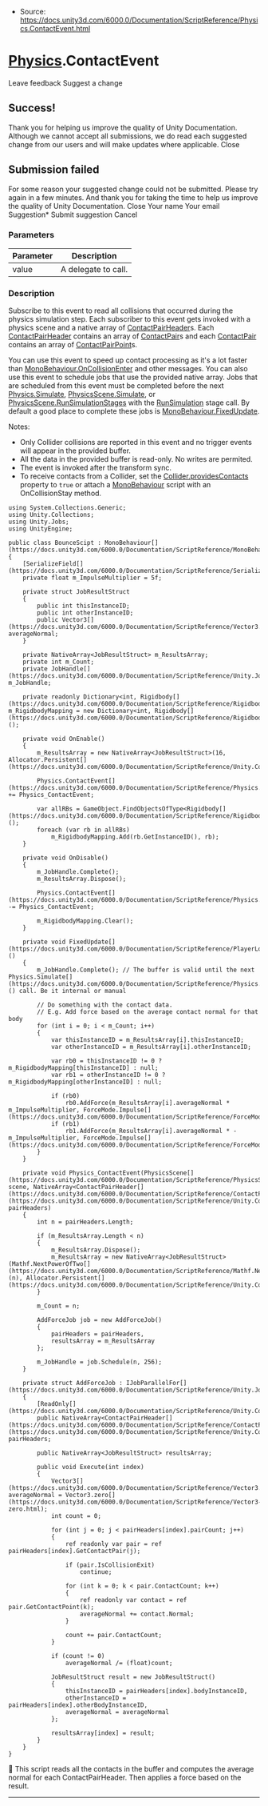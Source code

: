 * Source: https://docs.unity3d.com/6000.0/Documentation/ScriptReference/Physics.ContactEvent.html

#  [Physics](https://docs.unity3d.com/6000.0/Documentation/ScriptReference/Physics.html).ContactEvent
Leave feedback
Suggest a change
## Success!
Thank you for helping us improve the quality of Unity Documentation. Although we cannot accept all submissions, we do read each suggested change from our users and will make updates where applicable.
Close
## Submission failed
For some reason your suggested change could not be submitted. Please <a>try again</a> in a few minutes. And thank you for taking the time to help us improve the quality of Unity Documentation.
Close
Your name Your email Suggestion* Submit suggestion
Cancel
### Parameters
Parameter | Description  
---|---  
value | A delegate to call.  
### Description
Subscribe to this event to read all collisions that occurred during the physics simulation step.
Each subscriber to this event gets invoked with a physics scene and a native array of [ContactPairHeader](https://docs.unity3d.com/6000.0/Documentation/ScriptReference/ContactPairHeader.html)s. Each [ContactPairHeader](https://docs.unity3d.com/6000.0/Documentation/ScriptReference/ContactPairHeader.html) contains an array of [ContactPair](https://docs.unity3d.com/6000.0/Documentation/ScriptReference/ContactPair.html)s and each [ContactPair](https://docs.unity3d.com/6000.0/Documentation/ScriptReference/ContactPair.html) contains an array of [ContactPairPoint](https://docs.unity3d.com/6000.0/Documentation/ScriptReference/ContactPairPoint.html)s.  
  
You can use this event to speed up contact processing as it's a lot faster than [MonoBehaviour.OnCollisionEnter](https://docs.unity3d.com/6000.0/Documentation/ScriptReference/MonoBehaviour.OnCollisionEnter.html) and other messages. You can also use this event to schedule jobs that use the provided native array. Jobs that are scheduled from this event must be completed before the next [Physics.Simulate](https://docs.unity3d.com/6000.0/Documentation/ScriptReference/Physics.Simulate.html), [PhysicsScene.Simulate](https://docs.unity3d.com/6000.0/Documentation/ScriptReference/PhysicsScene.Simulate.html), or [PhysicsScene.RunSimulationStages](https://docs.unity3d.com/6000.0/Documentation/ScriptReference/PhysicsScene.RunSimulationStages.html) with the [RunSimulation](https://docs.unity3d.com/6000.0/Documentation/ScriptReference/SimulationStage.RunSimulation.html) stage call. By default a good place to complete these jobs is [MonoBehaviour.FixedUpdate](https://docs.unity3d.com/6000.0/Documentation/ScriptReference/MonoBehaviour.FixedUpdate.html).  
  
Notes: 
  * Only Collider collisions are reported in this event and no trigger events will appear in the provided buffer.
  * All the data in the provided buffer is read-only. No writes are permited.
  * The event is invoked after the transform sync.
  * To receive contacts from a Collider, set the [Collider.providesContacts](https://docs.unity3d.com/6000.0/Documentation/ScriptReference/Collider-providesContacts.html) property to `true` or attach a [MonoBehaviour](https://docs.unity3d.com/6000.0/Documentation/ScriptReference/MonoBehaviour.html) script with an OnCollisionStay method.


```
using System.Collections.Generic;
using Unity.Collections;
using Unity.Jobs;
using UnityEngine;  
  
public class BounceScipt : MonoBehaviour[](https://docs.unity3d.com/6000.0/Documentation/ScriptReference/MonoBehaviour.html)
{
    [SerializeField[](https://docs.unity3d.com/6000.0/Documentation/ScriptReference/SerializeField.html)]
    private float m_ImpulseMultiplier = 5f;  
  
    private struct JobResultStruct
    {
        public int thisInstanceID;
        public int otherInstanceID;
        public Vector3[](https://docs.unity3d.com/6000.0/Documentation/ScriptReference/Vector3.html) averageNormal;
    }  
  
    private NativeArray<JobResultStruct> m_ResultsArray;
    private int m_Count;
    private JobHandle[](https://docs.unity3d.com/6000.0/Documentation/ScriptReference/Unity.Jobs.JobHandle.html) m_JobHandle;  
  
    private readonly Dictionary<int, Rigidbody[](https://docs.unity3d.com/6000.0/Documentation/ScriptReference/Rigidbody.html)> m_RigidbodyMapping = new Dictionary<int, Rigidbody[](https://docs.unity3d.com/6000.0/Documentation/ScriptReference/Rigidbody.html)>();  
  
    private void OnEnable()
    {
        m_ResultsArray = new NativeArray<JobResultStruct>(16, Allocator.Persistent[](https://docs.unity3d.com/6000.0/Documentation/ScriptReference/Unity.Collections.Allocator.Persistent.html));  
  
        Physics.ContactEvent[](https://docs.unity3d.com/6000.0/Documentation/ScriptReference/Physics.ContactEvent.html) += Physics_ContactEvent;  
  
        var allRBs = GameObject.FindObjectsOfType<Rigidbody[](https://docs.unity3d.com/6000.0/Documentation/ScriptReference/Rigidbody.html)>();
        foreach (var rb in allRBs)
            m_RigidbodyMapping.Add(rb.GetInstanceID(), rb);
    }  
  
    private void OnDisable()
    {
        m_JobHandle.Complete();
        m_ResultsArray.Dispose();  
  
        Physics.ContactEvent[](https://docs.unity3d.com/6000.0/Documentation/ScriptReference/Physics.ContactEvent.html) -= Physics_ContactEvent;  
  
        m_RigidbodyMapping.Clear();
    }  
  
    private void FixedUpdate[](https://docs.unity3d.com/6000.0/Documentation/ScriptReference/PlayerLoop.FixedUpdate.html)()
    {
        m_JobHandle.Complete(); // The buffer is valid until the next Physics.Simulate[](https://docs.unity3d.com/6000.0/Documentation/ScriptReference/Physics.Simulate.html)() call. Be it internal or manual  
  
        // Do something with the contact data.
        // E.g. Add force based on the average contact normal for that body
        for (int i = 0; i < m_Count; i++)
        {
            var thisInstanceID = m_ResultsArray[i].thisInstanceID;
            var otherInstanceID = m_ResultsArray[i].otherInstanceID;  
  
            var rb0 = thisInstanceID != 0 ? m_RigidbodyMapping[thisInstanceID] : null;
            var rb1 = otherInstanceID != 0 ? m_RigidbodyMapping[otherInstanceID] : null;  
  
            if (rb0)
                rb0.AddForce(m_ResultsArray[i].averageNormal * m_ImpulseMultiplier, ForceMode.Impulse[](https://docs.unity3d.com/6000.0/Documentation/ScriptReference/ForceMode.Impulse.html));
            if (rb1)
                rb1.AddForce(m_ResultsArray[i].averageNormal * -m_ImpulseMultiplier, ForceMode.Impulse[](https://docs.unity3d.com/6000.0/Documentation/ScriptReference/ForceMode.Impulse.html));
        }
    }  
  
    private void Physics_ContactEvent(PhysicsScene[](https://docs.unity3d.com/6000.0/Documentation/ScriptReference/PhysicsScene.html) scene, NativeArray<ContactPairHeader[](https://docs.unity3d.com/6000.0/Documentation/ScriptReference/ContactPairHeader.html)>.ReadOnly[](https://docs.unity3d.com/6000.0/Documentation/ScriptReference/Unity.Collections.NativeArray_1.ReadOnly.html) pairHeaders)
    {
        int n = pairHeaders.Length;  
  
        if (m_ResultsArray.Length < n)
        {
            m_ResultsArray.Dispose();
            m_ResultsArray = new NativeArray<JobResultStruct>(Mathf.NextPowerOfTwo[](https://docs.unity3d.com/6000.0/Documentation/ScriptReference/Mathf.NextPowerOfTwo.html)(n), Allocator.Persistent[](https://docs.unity3d.com/6000.0/Documentation/ScriptReference/Unity.Collections.Allocator.Persistent.html));
        }  
  
        m_Count = n;  
  
        AddForceJob job = new AddForceJob()
        {
            pairHeaders = pairHeaders,
            resultsArray = m_ResultsArray
        };  
  
        m_JobHandle = job.Schedule(n, 256);
    }  
  
    private struct AddForceJob : IJobParallelFor[](https://docs.unity3d.com/6000.0/Documentation/ScriptReference/Unity.Jobs.IJobParallelFor.html)
    {
        [ReadOnly[](https://docs.unity3d.com/6000.0/Documentation/ScriptReference/Unity.Collections.NativeArray_1.ReadOnly.html)]
        public NativeArray<ContactPairHeader[](https://docs.unity3d.com/6000.0/Documentation/ScriptReference/ContactPairHeader.html)>.ReadOnly[](https://docs.unity3d.com/6000.0/Documentation/ScriptReference/Unity.Collections.NativeArray_1.ReadOnly.html) pairHeaders;  
  
        public NativeArray<JobResultStruct> resultsArray;  
  
        public void Execute(int index)
        {
            Vector3[](https://docs.unity3d.com/6000.0/Documentation/ScriptReference/Vector3.html) averageNormal = Vector3.zero[](https://docs.unity3d.com/6000.0/Documentation/ScriptReference/Vector3-zero.html);
            int count = 0;  
  
            for (int j = 0; j < pairHeaders[index].pairCount; j++)
            {
                ref readonly var pair = ref pairHeaders[index].GetContactPair(j);  
  
                if (pair.IsCollisionExit)
                    continue;  
  
                for (int k = 0; k < pair.ContactCount; k++)
                {
                    ref readonly var contact = ref pair.GetContactPoint(k);
                    averageNormal += contact.Normal;
                }  
  
                count += pair.ContactCount;
            }  
  
            if (count != 0)
                averageNormal /= (float)count;  
  
            JobResultStruct result = new JobResultStruct()
            {
                thisInstanceID = pairHeaders[index].bodyInstanceID,
                otherInstanceID = pairHeaders[index].otherBodyInstanceID,
                averageNormal = averageNormal
            };  
  
            resultsArray[index] = result;
        }
    }
}

```

This script reads all the contacts in the buffer and computes the average normal for each ContactPairHeader. Then applies a force based on the result.
* * *
